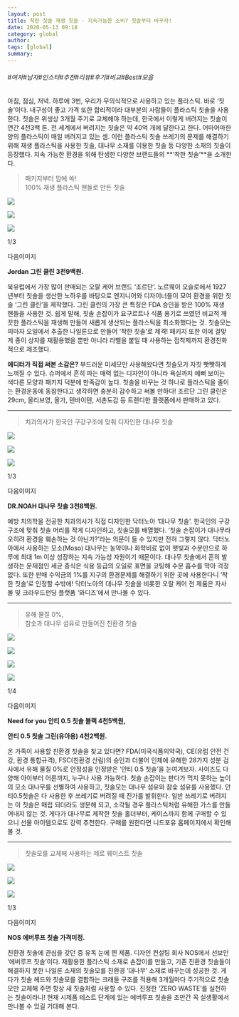 ```yaml
---
layout: post
title: 착한 칫솔 재생 칫솔 - 지속가능한 소비? 칫솔부터 바꾸자!
date: 2020-05-13 09:18
category: global
author: 
tags: [global]
summary: 
---
```


###### #여자#남자#인스타#추천#리뷰#후기#비교#Best#모음

아침, 점심, 저녁. 하루에 3번, 우리가 무의식적으로 사용하고 있는 플라스틱. 바로 ‘칫솔’이다. 내구성이 좋고 가격 또한 합리적이라 대부분의 사람들이 플라스틱 칫솔을 사용한다. 칫솔은 위생상 3개월 주기로 교체해야 하는데, 한국에서 이렇게 버려지는 칫솔이 연간 4천3백 톤. 전 세계에서 버려지는 칫솔은 약 40억 개에 달한다고 한다. 어마어마한 양의 플라스틱이 매일 버려지고 있는 셈. 이런 플라스틱 칫솔 쓰레기의 문제를 해결하기 위해 재생 플라스틱을 사용한 칫솔, 대나무 소재를 이용한 칫솔 등 다양한 소재의 칫솔이 등장했다. 지속 가능한 환경을 위해 탄생한 다양한 브랜드들의  **‘착한 칫솔’**을 소개한다.

> 패키지부터 맘에 쏙!  
> 100% 재생 플라스틱 핸들로 만든 칫솔  

![](https://img1.daumcdn.net/thumb/S720x720/?scode=1boon&fname=https://t1.daumcdn.net/liveboard/bazaarkorea/0fbb6e3e05dc43e78baa2d62d76b3d5e.JPG)

![](https://img1.daumcdn.net/thumb/S720x720/?scode=1boon&fname=https://t1.daumcdn.net/liveboard/bazaarkorea/3a259a19b4e249fdb37a6a4fc67a0414.JPG)

![](https://img1.daumcdn.net/thumb/S720x720/?scode=1boon&fname=https://t1.daumcdn.net/liveboard/bazaarkorea/10aff31e0aac4161aa5de5a0a9852f02.jpg)

1/3

다음이미지

**Jordan 그린 클린 3천9백원.**

북유럽에서 가장 많이 판매되는 오랄 케어 브랜드 ‘조르단’. 노르웨이 오슬로에서 1927년부터 칫솔을 생산한 노하우를 바탕으로 엔지니어와 디자이너들이 모여 환경을 위한 칫솔 ‘그린 클린’을 제작했다. 그린 클린의 가장 큰 특징은 FDA 승인을 받은 100% 재생 핸들을 사용한 것. 쉽게 말해, 칫솔 손잡이가 요구르트나 식품 용기로 쓰였던 비교적 깨끗한 플라스틱을 재생해 만들어 새롭게 생산되는 플라스틱을 최소화했다는 것. 칫솔모는 피마자 오일에서 추출한 나일론으로 만들어 ‘착한 칫솔’로 제격! 패키지 또한 이에 걸맞게 종이 상자를 재활용했을 뿐만 아니라 라벨을 붙일 때 사용하는 접착제까지 환경친화적으로 제조했다.  

  

**에디터가 직접 써본 소감은?**  부드러운 미세모만 사용해왔다면 칫솔모가 자칫 빳빳하게 느껴질 수 있다. 슈퍼에서 흔히 파는 매력 없는 디자인이 아니라 욕실까지 예뻐 보이는 색다른 모양과 패키지 덕분에 만족감이 높다. 칫솔을 바꾸는 것 하나로 플라스틱을 줄이는 환경운동에 동참한다고 생각하면 충분히 감수하고 써볼 만하다! 조르단 그린 클린은 29cm, 올리브영, 올가, 텐바이텐, 서촌도감 등 트렌디한 플랫폼에서 판매하고 있다.

----------

> 치과의사가 한국인 구강구조에 맞춰 디자인한 대나무 칫솔  

![](https://img1.daumcdn.net/thumb/S720x720/?scode=1boon&fname=https://t1.daumcdn.net/liveboard/bazaarkorea/3f7edcf1b5304ddf94cabeb9801256bf.JPG)

![](https://img1.daumcdn.net/thumb/S720x720/?scode=1boon&fname=https://t1.daumcdn.net/liveboard/bazaarkorea/478c10a205a84aa29844cc02b87d33ba.JPG)

![](https://img1.daumcdn.net/thumb/S720x720/?scode=1boon&fname=https://t1.daumcdn.net/liveboard/bazaarkorea/ffe525e1082b45e6bf7174637760ef15.jpg)

1/3

다음이미지

**DR.NOAH 대나무 칫솔 3천8백원.**

예방 치의학을 전공한 치과의사가 직접 디자인한 닥터노아 ‘대나무 칫솔’. 한국인의 구강구조에 맞춰 칫솔 머리를 작게 디자인하고, 칫솔모를 배열했다. ‘칫솔 손잡이가 대나무라 오히려 환경을 훼손하는 것 아닌가?’라는 의문이 들 수 있지만 전혀 그렇지 않다. 닥터노아에서 사용하는 모소(Moso) 대나무는 농약이나 화학비료 없이 햇빛과 수분만으로 하루에 최대 1m 이상 성장하는 지속 가능성 자원이기 때문이다. 대나무 칫솔에서 흔히 발생하는 문제점인 세균 증식은 식용 등급의 오일로 표면을 코팅해 수분 흡수를 막아 걱정 없다. 또한 판매 수익금의 1%를 지구의 환경문제를 해결하기 위한 곳에 사용한다니 ‘착한 칫솔’로 인정할 수밖에! 닥터노아의 대나무 칫솔을 비롯한 오랄 케어 전 제품은 자사몰 및 크라우드펀딩 플랫폼 ‘와디즈’에서 만나볼 수 있다.

----------

> 유해 물질 0%,  
> 참숯과 대나무 섬유로 만들어진 친환경 칫솔  

![](https://img1.daumcdn.net/thumb/S720x720/?scode=1boon&fname=https://t1.daumcdn.net/liveboard/bazaarkorea/8b60bd8320274bc497d8c56f1585479d.JPG)

![](https://img1.daumcdn.net/thumb/S720x720/?scode=1boon&fname=https://t1.daumcdn.net/liveboard/bazaarkorea/2188a5ad795b4b31ba831f88d7924b4e.JPG)

![](https://img1.daumcdn.net/thumb/S720x720/?scode=1boon&fname=https://t1.daumcdn.net/liveboard/bazaarkorea/024fff5e0e4d4b8c98225896929488a1.JPG)

![](https://img1.daumcdn.net/thumb/S720x720/?scode=1boon&fname=https://t1.daumcdn.net/liveboard/bazaarkorea/5d60b5acbcde4493affcecdab0f82276.jpg)

1/4

다음이미지

**Need for you 안티 0.5 칫솔 블랙 4천5백원,**

**안티 0.5 칫솔 그린(유아용) 4천2백원.**

온 가족이 사용할 친환경 칫솔을 찾고 있다면? FDA(미국식품의약국), CE(유럽 안전 건강, 환경 통합규격), FSC(친환경 산림)의 승인과 더불어 인체에 유해한 28가지 성분 검사에서 유해 물질 0%로 안정성을 인정받은 ‘안티 0.5 칫솔’을 눈여겨보자. 사이즈도 다양해 아이부터 어른까지, 누구나 사용 가능하다. 칫솔 손잡이는 판다가 먹지 못하는 높이의 모소 대나무를 선별하여 사용하고, 칫솔모는 대나무 섬유와 참숯 섬유를 사용했다. 안티0.5칫솔은 다 사용한 후 쓰레기로 버려질 때 진가를 발휘한다. 일반 쓰레기로 버려지는 이 칫솔은 매립 되더라도 생분해 되고, 소각될 경우 플라스틱처럼 유해한 가스를 만들어내지 않는 것. 게다가 대나무로 제작한 칫솔 홀더부터, 케이스까지 함께 구매할 수 있으니 선물 아이템으로도 강력 추천한다. 구매를 원한다면 니드포유 홈페이지에서 확인해 볼 것.

----------

> 칫솔모를 교체해 사용하는 제로 웨이스트 칫솔  

![](https://img1.daumcdn.net/thumb/S720x720/?scode=1boon&fname=https://t1.daumcdn.net/liveboard/bazaarkorea/78488b05bb17495fa137d42cfd510658.JPG)

![](https://img1.daumcdn.net/thumb/S720x720/?scode=1boon&fname=https://t1.daumcdn.net/liveboard/bazaarkorea/ccfaa3969df041f8b8a2c8752cf687df.JPG)

![](https://img1.daumcdn.net/thumb/S720x720/?scode=1boon&fname=https://t1.daumcdn.net/liveboard/bazaarkorea/37310b99c6f843819e2b13bd8a4715d5.JPG)

1/3

다음이미지

**NOS 에버루프 칫솔 가격미정.**

친환경 칫솔에 관심을 갖던 중 유독 눈에 띈 제품. 디자인 컨설팅 회사 NOS에서 선보인 ‘에버루프 칫솔’이다. 재활용한 플라스틱 소재로 손잡이를 만들고, 기존 친환경 칫솔들이 해결하지 못한 나일론 소재의 칫솔모를 친환경 ‘대나무’ 소재로 바꾸는데 성공한 것. 게다가 칫솔 헤드와 칫솔모를 결합하는 크래들 구조를 적용해 3개월마다 주기적으로 칫솔모만 교체해 주면 항상 새 칫솔처럼 사용할 수 있다. 진정한 ‘ZERO WASTE’를 실천하는 칫솔이라니! 현재 시제품 테스트 단계에 있는 에버루프 칫솔을 조만간 꼭 실생활에서 만나볼 수 있길 기대해 본다.